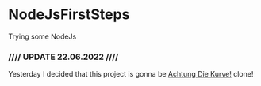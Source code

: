 # NodeJsFirstSteps
Trying some NodeJs

### //// UPDATE 22.06.2022 ////

Yesterday I decided that this project is gonna be [Achtung Die Kurve!](https://achtungdiekurve.net/) clone!
